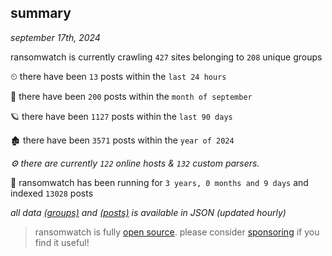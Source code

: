 
## summary
_september 17th, 2024_

ransomwatch is currently crawling `427` sites belonging to `208` unique groups

⏲ there have been `13` posts within the `last 24 hours`

🦈 there have been `200` posts within the `month of september`

🪐 there have been `1127` posts within the `last 90 days`

🏚 there have been `3571` posts within the `year of 2024`

_⚙️ there are currently `122` online hosts & `132` custom parsers._

🦕 ransomwatch has been running for `3 years, 0 months and 9 days` and indexed `13028` posts

_all data  [(groups)](http://ransomwhat.telemetry.ltd/groups) and [(posts)](http://ransomwhat.telemetry.ltd/posts) is available in JSON (updated hourly)_

> ransomwatch is fully [open source](https://github.com/joshhighet/ransomwatch#ransomwatch--). please consider [sponsoring](https://github.com/sponsors/joshhighet) if you find it useful!
